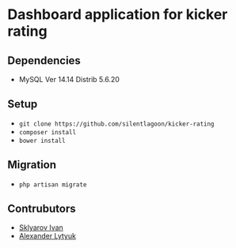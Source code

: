 
# Dashboard application for kicker rating

## Dependencies

* MySQL Ver 14.14 Distrib 5.6.20

## Setup
* `git clone https://github.com/silentlagoon/kicker-rating`
* `composer install`
* `bower install`

## Migration
* `php artisan migrate`

## Contrubutors

* [Sklyarov Ivan](https://github.com/sklyarov-ivan)
* [Alexander Lytyuk](https://github.com/realspolock)
